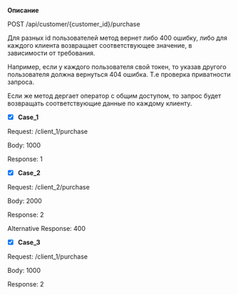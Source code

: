 **Описание**

POST /api/customer/{customer_id}/purchase

Для разных id пользователей метод вернет либо 400 ошибку, либо для каждого клиента возвращает соответствующее значение, в зависимости от требования.

Например, если у каждого пользователя свой токен, то указав другого пользователя должна вернуться 404 ошибка. Т.е проверка приватности запроса.

Если же метод дергает оператор с общим доступом, то запрос будет возвращать соответствующие данные по каждому клиенту.

* [x] **Case_1**
      
Request: /client_1/purchase

Body: 1000

Response: 1

* [x] **Case_2**

Request: /client_2/purchase

Body: 2000

Response: 2

Alternative Response: 400

* [x] **Case_3**
      
Request: /client_1/purchase

Body: 1000

Response: 2
